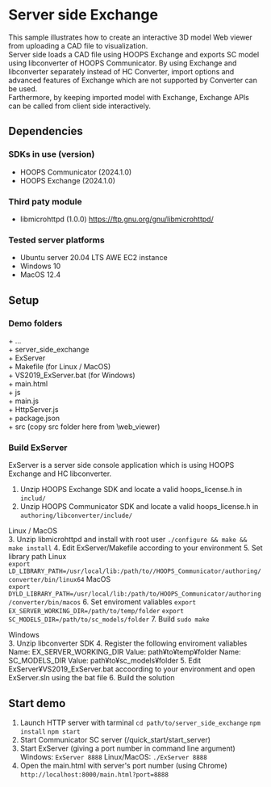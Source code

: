 # Server side Exchange
This sample illustrates how to create an interactive 3D model Web viewer from uploading a CAD file to visualization.<br>
Server side loads a CAD file using HOOPS Exchange and exports SC model using libconverter of HOOPS Communicator. By using Exchange and libconverter separately instead of HC Converter, import options and advanced features of Exchange which are not supported by Converter can be used.<br>
Farthermore, by keeping imported model with Exchange, Exchange APIs can be called from client side interactively.<br>

## Dependencies
### SDKs in use (version)
* HOOPS Communicator (2024.1.0)
* HOOPS Exchange (2024.1.0)

### Third paty module
* libmicrohttpd (1.0.0)
  https://ftp.gnu.org/gnu/libmicrohttpd/

### Tested server platforms
* Ubuntu server 20.04 LTS AWE EC2 instance
* Windows 10
* MacOS 12.4

## Setup
### Demo folders
 \+ ...<br>
   \+ server_side_exchange<br>
     \+ ExServer<br>
       \+ Makefile (for Linux / MacOS)<br>
       \+ VS2019_ExServer.bat (for Windows)<br>
     \+ main.html<br>
     \+ js<br>
       \+ main.js<br>
     \+ HttpServer.js<br>
     \+ package.json<br>
   \+ src (copy src folder here from <Communicator SDK>\web_viewer)<br>

### Build ExServer
ExServer is a server side console application which is using HOOPS Exchange and HC libconverter. <br>
1. Unzip HOOPS Exchange SDK and locate a valid hoops_license.h in `includ/` 
2. Unzip HOOPS Communicator SDK and locate a valid hoops_license.h in `authoring/libconverter/include/`

Linux / MacOS<br>
3. Unzip libmicrohttpd and install with root user
    `./configure && make && make install`
4. Edit ExServer/Makefile according to your environment
5. Set library path
  Linux<br>
    `export LD_LIBRARY_PATH=/usr/local/lib:/path/to//HOOPS_Communicator/authoring/converter/bin/linux64`
  MacOS<br>
    `export DYLD_LIBRARY_PATH=/usr/local/lib:/path/to/HOOPS_Communicator/authoring/converter/bin/macos`
6. Set enviroment valiables
    `export EX_SERVER_WORKING_DIR=/path/to/temp/folder`
    `export SC_MODELS_DIR=/path/to/sc_models/folder`
7. Build `sudo make`

Windows<br>
3. Unzip libconverter SDK
4. Register the following enviroment valiables
    Name: EX_SERVER_WORKING_DIR   Value: path¥to¥temp¥folder
    Name: SC_MODELS_DIR           Value: path¥to¥sc_models¥folder
5. Edit ExServer¥VS2019_ExServer.bat accoording to your environment and open ExServer.sln using the bat file
6. Build the solution
     
## Start demo
1. Launch HTTP server with tarminal
    `cd path/to/server_side_exchange`
    `npm install`
    `npm start`
2. Start Communicator SC server (<Communicator SDK>/quick_start/start_server)
3. Start ExServer (giving a port number in command line argument)
    Windows: `ExServer 8888`
    Linux/MacOS: `./ExServer 8888`
4. Open the main.html with server's port number (using Chrome)
    `http://localhost:8000/main.html?port=8888`
    

